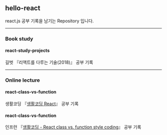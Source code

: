 ## hello-react
react.js 공부 기록을 남기는 Repository 입니다.

<hr/>

### Book study
#### react-study-projects
길벗 『리액트를 다루는 기술(2018)』 공부 기록

<hr/>

### Online lecture
#### react-class-vs-function
생활코딩 『<a href="https://opentutorials.org/module/4058">생활코딩 React</a>』 공부 기록

#### react-class-vs-function
인프런 『<a href="https://www.inflearn.com/course/react-class-function-%EC%83%9D%ED%99%9C%EC%BD%94%EB%94%A9#">생활코딩 - React class vs. function style coding</a>』 공부 기록
